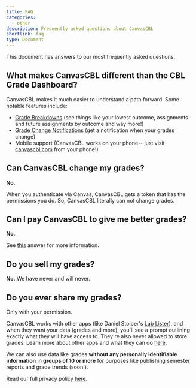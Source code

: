 ```yaml
---
title: FAQ
categories:
  - other
description: Frequently asked questions about CanvasCBL
shortlink: faq
type: Document
---
```


This document has answers to our most frequently asked questions.

## What makes CanvasCBL different than the CBL Grade Dashboard?

CanvasCBL makes it much easier to understand a path forward.
Some notable features include:

- [Grade Breakdowns](/using-canvascbl/grade-breakdowns)
(see things like your lowest outcome, assignments and future assignments
by outcome and way more!)
- [Grade Change Notifications](/notifications/grade-change-notifications)
(get a notification when your grades change)
- Mobile support (CanvasCBL works on your phone-- just visit
[canvascbl.com](https://canvascbl.com) from your phone!)

## Can CanvasCBL change my grades?

**No.**

When you authenticate via Canvas, CanvasCBL gets a token that has
the permissions you do. So, CanvasCBL literally can not change grades.

## Can I pay CanvasCBL to give me better grades?

**No.**

See [this](#can-canvascbl-change-my-grades) answer for more information.

## Do you sell my grades?

**No.** We have never and will never.

## Do you ever share my grades?

Only with your permission.

CanvasCBL works with other apps (like Daniel Stoiber's
[Lab Lister](https://labs.ga)), and when they want your data (grades and more),
you'll see a prompt outlining exactly what they will have access to.
They're also never allowed to store grades. Learn more about other apps
and what they can do [here](https://go.canvascbl.com/dkagreement).

We can also use data like grades **without any personally identifiable information**
in **groups of 10 or more** for purposes like publishing semester reports and grade trends (soon!).

Read our full privacy policy [here](https://go.canvascbl.com/privacypolicy).